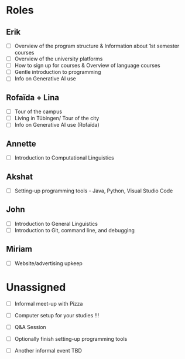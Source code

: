 # Roles

## Erik

- [ ] Overview of the program structure & Information about 1st semester courses
- [ ] Overview of the university platforms
- [ ] How to sign up for courses & Overview of language courses
- [ ] Gentle introduction to programming
- [ ] Info on Generative AI use

## Rofaïda + Lina

- [ ] Tour of the campus
- [ ] Living in Tübingen/ Tour of the city
- [ ] Info on Generative AI use (Rofaïda)

## Annette

- [ ] Introduction to Computational Linguistics

## Akshat

- [ ] Setting-up programming tools - Java, Python, Visual Studio Code

## John

- [ ] Introduction to General Linguistics
- [ ] Introduction to Git, command line, and debugging

## Miriam

- [ ] Website/advertising upkeep

# Unassigned

- [ ] Informal meet-up with Pizza
- [ ] Computer setup for your studies !!!
- [ ] Q&A Session
- [ ] Optionally finish setting-up programming tools
- [ ] Another informal event TBD

